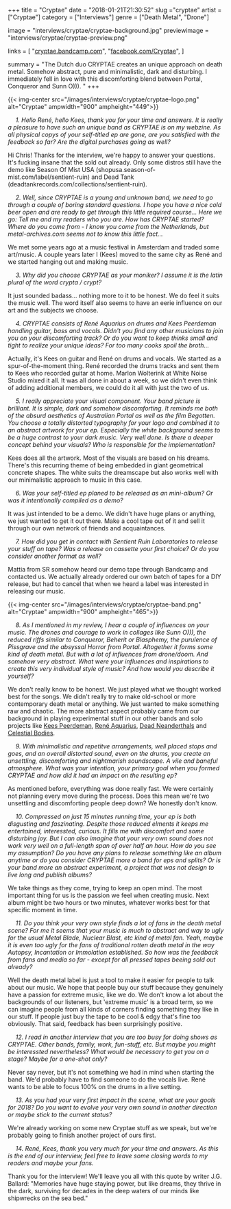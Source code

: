 +++
title = "Cryptae"
date = "2018-01-21T21:30:52"
slug ="cryptae"
artist = ["Cryptae"]
category = ["Interviews"]
genre = ["Death Metal", "Drone"]

image = "interviews/cryptae/cryptae-background.jpg"
previewimage = "interviews/cryptae/cryptae-preview.png"

links = [
    "[cryptae.bandcamp.com](https://cryptae.bandcamp.com/)",
    "[facebook.com/Cryptae](https://www.facebook.com/Cryptae)",
]

summary = "The Dutch duo CRYPTAE creates an unique approach on death metal. Somehow abstract, pure and minimalistic, dark and disturbing. I immediately fell in love with this discomforting blend between Portal, Conqueror and Sunn O))). "
+++

{{< img-center src="/images/interviews/cryptae/cryptae-logo.png" alt="Cryptae" ampwidth="900" ampheight="449">}}

&emsp; *1. Hello René, hello Kees, thank you for your time and answers. It is really a pleasure to have such an unique band as CRYPTAE is on my webzine. As all physical copys of your self-titled ep are gone, are you satisfied with the feedback so far? Are the digital purchases going as well?*

Hi Chris! Thanks for the interview, we're happy to answer your questions.
It's fucking insane that the sold out already. Only some distros still have the demo like Season Of Mist USA (shopusa.season-of-mist.com/label/sentient-ruin) and Dead Tank (deadtankrecords.com/collections/sentient-ruin).


&emsp; *2. Well, since CRYPTAE is a young and unknown band, we need to go through a couple of boring standard questions. I hope you have a nice cold beer open and are ready to get through this little required course... Here we go: Tell me and my readers who you are. How has CRYPTAE started? Where do you come from - I know you come from the Netherlands, but metal-archives.com seems not to know this little fact...*

We met some years ago at a music festival in Amsterdam and traded some art/music. A couple years later I (Kees) moved to the same city as René and we started hanging out and making music.

&emsp; *3. Why did you choose CRYPTAE as your moniker? I assume it is the latin plural of the word crypta / crypt?*

It just sounded badass... nothing more to it to be honest. We do feel it suits the music well. The word itself also seems to have an eerie influence on our art and the subjects we choose.

&emsp; *4. CRYPTAE consists of René Aquarius on drums and Kees Peerdeman handling guitar, bass and vocals. Didn't you find any other musicians to join you on your discomforting track? Or do you want to keep thinks small and tight to realize your unique ideas? For too many cooks spoil the broth...*

Actually, it's Kees on guitar and René on drums and vocals. We started as a spur-of-the-moment thing. René recorded the drums tracks and sent them to Kees who recorded guitar at home. Marlon Wolterink at White Noise Studio mixed it all. It was all done in about a week, so we didn't even think of adding additional members, we could do it all with just the two of us.

&emsp; *5. I really appreciate your visual component. Your band picture is brilliant. It is simple, dark and somehow discomforting. It reminds me both of the absurd aesthetics of Australian Portal as well as the film Begotten. You choose a totally distorted typography for your logo and combined it to an abstract artwork for your ep. Especially the white background seems to be a huge contrast to your dark music. Very well done. Is there a deeper concept behind your visuals? Who is responsible for the implementation?*

Kees does all the artwork. Most of the visuals are based on his dreams. There's this recurring theme of being embedded in giant geometrical concrete shapes. The white suits the dreamscape but also works well with our minimalistic approach to music in this case.

&emsp; *6. Was your self-titled ep planed to be released as an mini-album? Or was it intentionally compiled as a demo?*

It was just intended to be a demo. We didn't have huge plans or anything, we just wanted to get it out there. Make a cool tape out of it and sell it through our own network of friends and acquaintances.

&emsp; *7. How did you get in contact with Sentient Ruin Laboratories to release your stuff on tape? Was a release on cassette your first choice? Or do you consider another format as well?*

Mattia from SR somehow heard our demo tape through Bandcamp and contacted us. We actually already ordered our own batch of tapes for a DIY release, but had to cancel that when we heard a label was interested in releasing our music.

{{< img-center src="/images/interviews/cryptae/cryptae-band.png" alt="Cryptae" ampwidth="900" ampheight="465">}}

&emsp; *8. As I mentioned in my review, I hear a couple of influences on your music. The drones and courage to work in collages like Sunn O))), the reduced riffs similar to Conqueror, Beherit or Blasphemy, the purulence of Pissgrave and the absyssal Horror from Portal. Altogether it forms some kind of death metal. But with a lot of influences from drone/doom. And somehow very abstract. What were your influences and inspirations to create this very individual style of music? And how would you describe it yourself?*

We don't really know to be honest. We just played what we thought worked best for the songs. We didn't really try to make old-school or more contemporary death metal or anything. We just wanted to make something raw and chaotic. The more abstract aspect probably came from our background in playing experimental stuff in our other bands and solo projects like [Kees Peerdeman](http://keespeerdeman.bandcamp.com/), [René Aquarius](http://reneaquarius.bandcamp.com), [Dead Neanderthals](http://deadneanderthals.bandcamp.com) and [Celestial Bodies](http://anticosmicwarfare.bandcamp.com).

&emsp; *9. With minimalistic and repetitve arrangements, well placed stops and goes, and an overall distorted sound, even on the drums, you create an unsettling, discomforting and nightmarish soundscape. A vile and baneful atmosphere. What was your intention, your primary goal when you formed CRYPTAE and how did it had an impact on the resulting ep?*

As mentioned before, everything was done really fast. We were certainly not planning every move during the process. Does this mean we're two unsettling and discomforting people deep down? We honestly don't know.

&emsp; *10. Compressed on just 15 minutes running time, your ep is both disgusting and faszinating. Despite those reduced elments it keeps me entertained, interessted, curious. It fills me with discomfort and some disturbing joy. But I can also imagine that your very own sound does not work very well on a full-length span of over half an hour. How do you see my assumption? Do you have any plans to release something like an album anytime or do you consider CRYPTAE more a band for eps and splits? Or is your band more an abstract experiment, a project that was not design to live long and publish albums?*

We take things as they come, trying to keep an open mind. The most important thing for us is the passion we feel when creating music. Next album might be two hours or two minutes, whatever works best for that specific moment in time.

&emsp; *11. Do you think your very own style finds a lot of fans in the death metal scene? For me it seems that your music is much to abstract and way to ugly for the usual Metal Blade, Nuclear Blast, etc kind of metal fan. Yeah, maybe it is even too ugly for the fans of traditional rotten death metal in the way Autopsy, Incantation or Immolation established. So how was the feedback from fans and media so far - except for all pressed tapes beeing sold out already?*

Well the death metal label is just a tool to make it easier for people to talk about our music. We hope that people buy our stuff because they genuinely have a passion for extreme music, like we do. We don't know a lot about the backgrounds of our listeners, but 'extreme music' is a broad term, so we can imagine people from all kinds of corners finding something they like in our stuff. If people just buy the tape to be cool & edgy that's fine too obviously. That said, feedback has been surprisingly positive.

&emsp; *12. I read in another interview that you are too busy for doing shows as CRYPTAE. Other bands, family, work, fun-stuff, etc. But maybe you might be interessted nevertheless? What would be necessary to get you on a stage? Maybe for a one-shot only?*

Never say never, but it's not something we had in mind when starting the band. We'd probably have to find someone to do the vocals live. René wants to be able to focus 100% on the drums in a live setting.

&emsp; *13. As you had your very first impact in the scene, what are your goals for 2018? Do you want to evolve your very own sound in another direction or maybe stick to the current status?*

We're already working on some new Cryptae stuff as we speak, but we're probably going to finish another project of ours first.

&emsp; *14. René, Kees, thank you very much for your time and answers. As this is the end of our interview, feel free to leave some closing words to my readers and maybe your fans.*

Thank you for the interview! We'll leave you all with this quote by writer J.G. Ballard: "Memories have huge staying power, but like dreams, they thrive in the dark, surviving for decades in the deep waters of our minds like shipwrecks on the sea bed."

